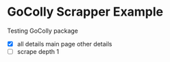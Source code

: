 # GoColly Scrapper Example

Testing GoColly package

- [x] all details main page other details
- [ ] scrape depth 1
